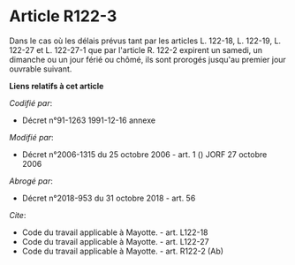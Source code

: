 # Article R122-3

Dans le cas où les délais prévus tant par les articles L. 122-18, L. 122-19, 
L. 122-27 et L. 122-27-1 que par l'article R. 122-2 expirent un samedi, un dimanche ou un jour férié ou chômé, ils sont
prorogés jusqu'au premier jour ouvrable suivant.

**Liens relatifs à cet article**

_Codifié par_:

  - Décret n°91-1263 1991-12-16 annexe

_Modifié par_:

  - Décret n°2006-1315 du 25 octobre 2006 - art. 1 () JORF 27 octobre 2006

_Abrogé par_:

  - Décret n°2018-953 du 31 octobre 2018 - art. 56

_Cite_:

  - Code du travail applicable à Mayotte. - art. L122-18
  - Code du travail applicable à Mayotte. - art. L122-27
  - Code du travail applicable à Mayotte. - art. R122-2 (Ab)
